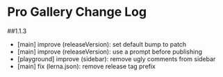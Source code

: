 # Pro Gallery Change Log
##1.1.3
  - [main] improve (releaseVersion): set default bump to patch
 - [main] improve (releaseVersion): use a prompt before publishing
 - [playground] improve (sidebar): remove ugly comments from sidebar
 - [main] fix (lerna.json): remove release tag prefix
